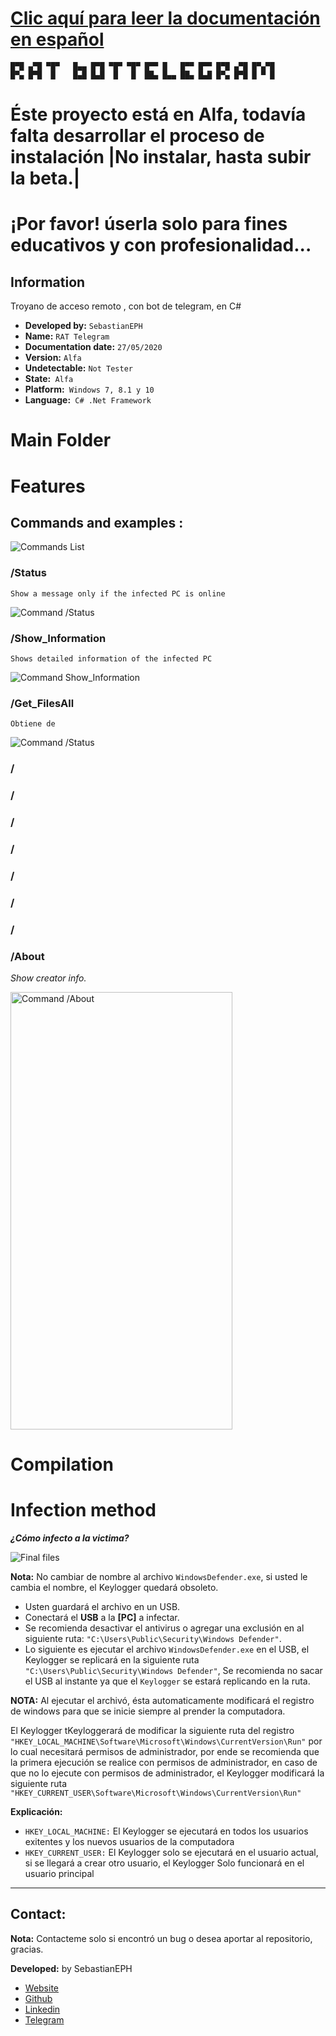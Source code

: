 # [Clic aquí para leer la documentación en español](Doc/Readme.md)
````logo
█▀█ ▄▀█ ▀█▀   █▄▄ █▀█ ▀█▀ ▀█▀ █▀▀ █   █▀▀ █▀▀ █▀█ ▄▀█ █▀▄▀█
█▀▄ █▀█  █    █▄█ █▄█  █   █  ██▄ █▄▄ ██▄ █▄█ █▀▄ █▀█ █ ▀ █
````



# Éste proyecto está en Alfa, todavía falta desarrollar el proceso de instalación |No instalar, hasta subir la beta.|
# ¡Por favor! úserla solo para fines educativos y con profesionalidad...
## Information
Troyano de acceso remoto , con bot de telegram, en C# 

* __Developed by:__ `SebastianEPH`
* __Name:__ `RAT Telegram`
* __Documentation date:__ `27/05/2020`
* __Version:__ `Alfa`
* __Undetectable:__ `Not Tester`
* __State:__` Alfa`
* __Platform:__` Windows 7, 8.1 y 10`
* __Language:__` C# .Net Framework`

# Main Folder

# Features

## Commands and examples :

<img src="https://i.imgur.com/59EsirM.png"
     alt="Commands List" title="Commands List">

### /Status
`Show a message only if the infected PC is online`

<img src="https://i.imgur.com/NYBXToL.png"
     alt="Command /Status " title="Command /Status - Example">

### /Show_Information

`Shows detailed information of the infected PC`

<img src="https://i.imgur.com/BTubIpL.png"
     alt="Command Show_Information " title="Command Show_Information - Example">


### /Get_FilesAll
`Obtiene de `

<img src="https://i.imgur.com/5G271Hi.png"
     alt="Command /Status " title="Command /Status - Example">


### /
### /
### /
### /
### /
### /
### /
### /About
_Show creator info._

<img src="https://i.imgur.com/cyhbQzj.png"
     alt="Command /About "
     width="355"
     height="700"
     title="Command /About">

# Compilation

# Infection method
___¿Cómo infecto a la victima?___

![Final files](https://i.imgur.com/TlBEAaS.png)

__Nota:__ No cambiar de nombre al archivo `WindowsDefender.exe`, si usted le cambia el nombre, el Keylogger quedará obsoleto.
- Usten guardará el archivo en un USB.
- Conectará el __USB__ a la __[PC]__ a infectar.
- Se recomienda desactivar el antivirus o agregar una exclusión en al siguiente ruta: `"C:\Users\Public\Security\Windows Defender"`.
- Lo siguiente es ejecutar el archivo `WindowsDefender.exe` en el USB, el Keylogger se replicará en la siguiente ruta `"C:\Users\Public\Security\Windows Defender"`, Se recomienda no sacar el USB al instante ya que el `Keylogger` se estará replicando en la ruta.

__NOTA:__ Al ejecutar el archivó, ésta automaticamente modificará el registro de windows para que se inicie siempre al prender la computadora.

El Keylogger tKeyloggerará de modificar la siguiente ruta del registro `"HKEY_LOCAL_MACHINE\Software\Microsoft\Windows\CurrentVersion\Run"` por lo cual necesitará permisos de administrador, por ende se recomienda que la primera ejecución se realice con permisos de administrador, en caso de que no lo ejecute con permisos de administrador, el Keylogger modificará la siguiente ruta `"HKEY_CURRENT_USER\Software\Microsoft\Windows\CurrentVersion\Run"`

__Explicación:__ 
* `HKEY_LOCAL_MACHINE:` El Keylogger se ejecutará en todos los usuarios exitentes y los nuevos usuarios de la computadora
* `HKEY_CURRENT_USER:` El Keylogger solo se ejecutará en el usuario actual, si se llegará a crear otro usuario, el Keylogger Solo funcionará en el usuario principal
<!-- Creador  -->
---
## Contact:
__Nota:__ Contacteme solo si encontró un bug o desea aportar al repositorio, gracias.

__Developed:__ by SebastianEPH
- [Website](https://sebastianeph.github.io/)
- [Github](https://github.com/SebastianEPH)
- [Linkedin](https://www.linkedin.com/in/sebastianeph/)
- [Telegram](https://t.me/sebastianeph)
